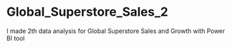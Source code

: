 # Global_Superstore_Sales_2
I made 2th data analysis for Global Superstore Sales and Growth with Power BI tool
